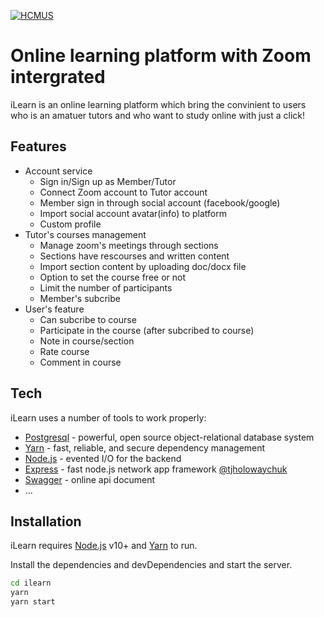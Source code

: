 [![HCMUS](https://www.hcmus.edu.vn/images/logo81.png)](https://www.hcmus.edu.vn/)
# Online learning platform with Zoom intergrated

iLearn is an online learning platform which bring the convinient to users who is an amatuer tutors and who want to study online with just a click!

## Features

- Account service
   - Sign in/Sign up as Member/Tutor
   - Connect Zoom account to Tutor account
   - Member sign in through social account (facebook/google)
   - Import social account avatar(info) to platform
   - Custom profile
- Tutor's courses management
   - Manage zoom's meetings through sections
   - Sections have rescourses and written content
   - Import section content by uploading doc/docx file
   - Option to set the course free or not
   - Limit the number of participants
   - Member's subcribe 
- User's feature
   - Can subcribe to course
   - Participate in the course (after subcribed to course)
   - Note in course/section
   - Rate course
   - Comment in course

## Tech

iLearn uses a number of tools to work properly:

- [Postgresql] - powerful, open source object-relational database system
- [Yarn] - fast, reliable, and secure dependency management
- [Node.js] - evented I/O for the backend
- [Express] - fast node.js network app framework [@tjholowaychuk]
- [Swagger] - online api document
- ...

## Installation

iLearn requires [Node.js] v10+ and [Yarn] to run.

Install the dependencies and devDependencies and start the server.

```sh
cd ilearn
yarn
yarn start
```
   [Yarn]: <https://yarnpkg.com/>
   [Node.js]: <http://nodejs.org>
   [Postgresql]: <http://www.postgresql.org>
   [@tjholowaychuk]: <http://twitter.com/tjholowaychuk>
   [express]: <http://expressjs.com>
   [Swagger]: <https://swagger.io>
